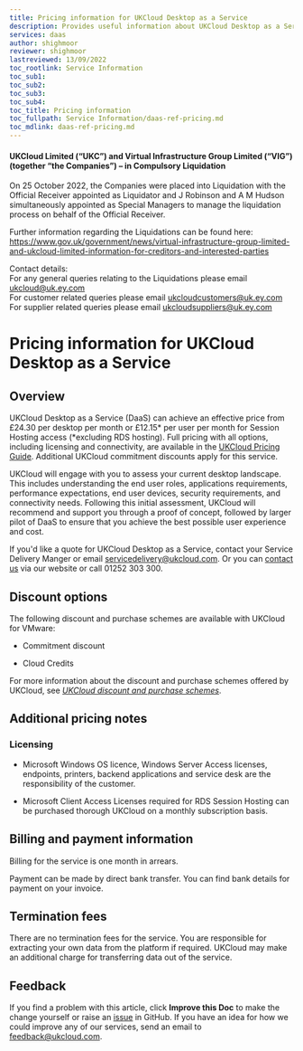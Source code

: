 ```yaml
---
title: Pricing information for UKCloud Desktop as a Service
description: Provides useful information about UKCloud Desktop as a Service pricing, including pricing examples
services: daas
author: shighmoor
reviewer: shighmoor
lastreviewed: 13/09/2022
toc_rootlink: Service Information
toc_sub1: 
toc_sub2:
toc_sub3:
toc_sub4:
toc_title: Pricing information
toc_fullpath: Service Information/daas-ref-pricing.md
toc_mdlink: daas-ref-pricing.md
---
```


#### UKCloud Limited (“UKC”) and Virtual Infrastructure Group Limited (“VIG”) (together “the Companies”) – in Compulsory Liquidation

On 25 October 2022, the Companies were placed into Liquidation with the Official Receiver appointed as Liquidator and J Robinson and A M Hudson simultaneously appointed as Special Managers to manage the liquidation process on behalf of the Official Receiver.

Further information regarding the Liquidations can be found here: <https://www.gov.uk/government/news/virtual-infrastructure-group-limited-and-ukcloud-limited-information-for-creditors-and-interested-parties>

Contact details:<br>
For any general queries relating to the Liquidations please email <ukcloud@uk.ey.com><br>
For customer related queries please email <ukcloudcustomers@uk.ey.com><br>
For supplier related queries please email <ukcloudsuppliers@uk.ey.com>

# Pricing information for UKCloud Desktop as a Service

## Overview

UKCloud Desktop as a Service (DaaS) can achieve an effective price from £24.30 per desktop per month or £12.15* per user per month for Session Hosting access (*excluding RDS hosting). Full pricing with all options, including licensing and connectivity, are available in the [UKCloud Pricing Guide](https://ukcloud.com/pricing-guide). Additional UKCloud commitment discounts apply for this service.

UKCloud will engage with you to assess your current desktop landscape. This includes understanding the end user roles, applications requirements, performance expectations, end user devices, security requirements, and connectivity needs. Following this initial assessment, UKCloud will recommend and support you through a proof of concept, followed by larger pilot of DaaS to ensure that you achieve the best possible user experience and cost.

If you'd like a quote for UKCloud Desktop as a Service, contact your Service Delivery Manger or email <servicedelivery@ukcloud.com>. Or you can [contact us](https://ukcloud.com/contact/) via our website or call 01252 303 300.

## Discount options

The following discount and purchase schemes are available with UKCloud for VMware:

- Commitment discount

- Cloud Credits

For more information about the discount and purchase schemes offered by UKCloud, see [*UKCloud discount and purchase schemes*](../other/other-ref-discount-schemes.md).

## Additional pricing notes

### Licensing

- Microsoft Windows OS licence, Windows Server Access licenses, endpoints, printers, backend applications and service desk are the responsibility of the customer.

- Microsoft Client Access Licenses required for RDS Session Hosting can be purchased thorough UKCloud on a monthly subscription basis.

## Billing and payment information

Billing for the service is one month in arrears.

Payment can be made by direct bank transfer. You can find bank details for payment on your invoice.

## Termination fees

There are no termination fees for the service. You are responsible for extracting your own data from the platform if required. UKCloud may make an additional charge for transferring data out of the service.

## Feedback

If you find a problem with this article, click **Improve this Doc** to make the change yourself or raise an [issue](https://github.com/UKCloud/documentation/issues) in GitHub. If you have an idea for how we could improve any of our services, send an email to <feedback@ukcloud.com>.
